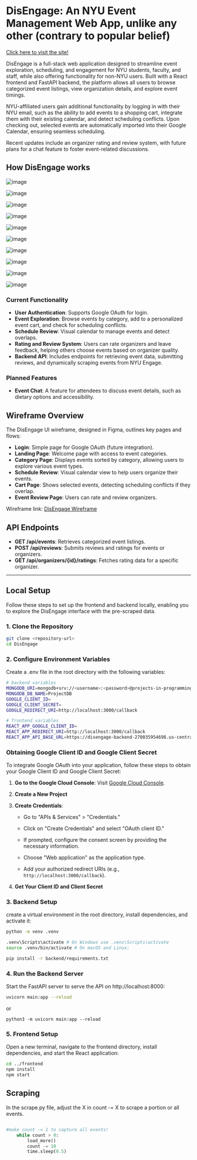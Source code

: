 # DisEngage: An NYU Event Management Web App, unlike any other (contrary to popular belief)

[Click here to visit the site!](https://disengage-270035954698.us-central1.run.app/)

DisEngage is a full-stack web application designed to streamline event exploration, scheduling, and engagement for NYU students, faculty, and staff, while also offering functionality for non-NYU users. Built with a React frontend and FastAPI backend, the platform allows all users to browse categorized event listings, view organization details, and explore event timings.

NYU-affiliated users gain additional functionality by logging in with their NYU email, such as the ability to add events to a shopping cart, integrate them with their existing calendar, and detect scheduling conflicts. Upon checking out, selected events are automatically imported into their Google Calendar, ensuring seamless scheduling. 

Recent updates include an organizer rating and review system, with future plans for a chat feature to foster event-related discussions.


## How DisEngage works


![image](https://github.com/user-attachments/assets/c0c2ec45-c20f-4dad-8a00-e5177f0efcf1)

![image](https://github.com/user-attachments/assets/29e6b59f-c52e-49b4-90fb-d45713b8dd32)

![image](https://github.com/user-attachments/assets/ca2e4225-f995-41ab-a98a-fa54685569a5)

![image](https://github.com/user-attachments/assets/6ee7ee09-23fa-47d6-9a32-7d0d7136296f)

![image](https://github.com/user-attachments/assets/4b4ad391-96e7-4200-b806-e0eb389fa815)

![image](https://github.com/user-attachments/assets/b0233ef7-e2b3-4325-9881-61756c2c5bad)

![image](https://github.com/user-attachments/assets/3228202d-8a67-4b49-bc90-9d19404500fa)

![image](https://github.com/user-attachments/assets/3667d3b8-bfdb-4073-8385-65ee83441925)

![image](https://github.com/user-attachments/assets/f5378255-c3ef-480a-b640-1b7fb31f5aaf)

![image](https://github.com/user-attachments/assets/7c9c0fdb-6453-4ebc-918d-135dc02690d2)









### Current Functionality

- **User Authentication**: Supports Google OAuth for login.
- **Event Exploration**: Browse events by category, add to a personalized event cart, and check for scheduling conflicts.
- **Schedule Review**: Visual calendar to manage events and detect overlaps.
- **Rating and Review System**: Users can rate organizers and leave feedback, helping others choose events based on organizer quality.
- **Backend API**: Includes endpoints for retrieving event data, submitting reviews, and dynamically scraping events from NYU Engage.

### Planned Features

- **Event Chat**: A feature for attendees to discuss event details, such as dietary options and accessibility.


## Wireframe Overview


The DisEngage UI wireframe, designed in Figma, outlines key pages and flows:
- **Login**: Simple page for Google OAuth (future integration).
- **Landing Page**: Welcome page with access to event categories.
- **Category Page**: Displays events sorted by category, allowing users to explore various event types.
- **Schedule Review**: Visual calendar view to help users organize their events.
- **Cart Page**: Shows selected events, detecting scheduling conflicts if they overlap.
- **Event Review Page**: Users can rate and review organizers.

Wireframe link: [DisEngage Wireframe](https://www.figma.com/design/MasSlMeRXTZXFJKS1GPhe0/PPDS---wireframe?node-id=0-1&t=kliAEk92ZPicklHd-1)


## API Endpoints

- **GET /api/events**: Retrieves categorized event listings.
- **POST /api/reviews**: Submits reviews and ratings for events or organizers.
- **GET /api/organizers/{id}/ratings**: Fetches rating data for a specific organizer.

---

## Local Setup

Follow these steps to set up the frontend and backend locally, enabling you to explore the DisEngage interface with the pre-scraped data.

### 1. Clone the Repository

```bash
git clone <repository-url>
cd DisEngage
```

### 2. Configure Environment Variables

Create a .env file in the root directory with the following variables:
```bash
# backend variables
MONGODB_URI=mongodb+srv://<username>:<password>@projects-in-programming.qctmw.mongodb.net/?retryWrites=true&w=majority&appName=Projects-In-Programming
MONGODB_DB_NAME=ProjectDB
GOOGLE_CLIENT_ID=
GOOGLE_CLIENT_SECRET=
GOOGLE_REDIRECT_URI=http://localhost:3000/callback

# frontend variables
REACT_APP_GOOGLE_CLIENT_ID=
REACT_APP_REDIRECT_URI=http://localhost:3000/callback
REACT_APP_API_BASE_URL=https://disengage-backend-270035954698.us-central1.run.app/api
```

### Obtaining Google Client ID and Google Client Secret

To integrate Google OAuth into your application, follow these steps to obtain your Google Client ID and Google Client Secret:

1. **Go to the Google Cloud Console**: Visit [Google Cloud Console](https://console.cloud.google.com/).

2. **Create a New Project**

3. **Create Credentials**:

   - Go to "APIs & Services" > "Credentials."

   - Click on "Create Credentials" and select "OAuth client ID."

   - If prompted, configure the consent screen by providing the necessary information.

   - Choose "Web application" as the application type.

   - Add your authorized redirect URIs (e.g., `http://localhost:3000/callback`).

4. **Get Your Client ID and Client Secret**

### 3. Backend Setup

create a virtual environment in the root directory, install dependencies, and activate it:
```bash
python -m venv .venv

.venv\Scripts\activate # On Windows use .venv\Scripts\activate
source .venv/bin/activate # On macOS and Linux:

pip install -r backend/requirements.txt
```

### 4. Run the Backend Server
Start the FastAPI server to serve the API on http://localhost:8000:

```bash
uvicorn main:app --reload
```
or
```
python3 -m uvicorn main:app --reload
```

### 5. Frontend Setup
Open a new terminal, navigate to the frontend directory, install dependencies, and start the React application:

```bash
cd ../frontend
npm install
npm start
```

## Scraping
In the scrape.py file, adjust the X in count -= X to scrape a portion or all events.

```python

#make count -= 1 to capture all events!
    while count > 0:
        load_more()
        count -= 10
        time.sleep(0.5)
```

